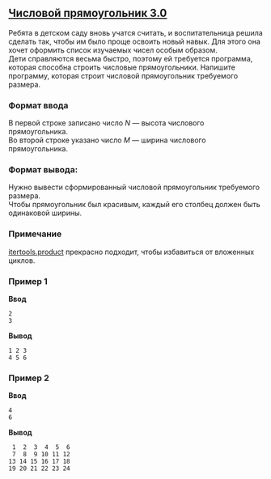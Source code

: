## [Числовой прямоугольник 3.0](../../../solutions/3.4/34_k.py)

Ребята в детском саду вновь учатся считать, и воспитательница решила сделать так, чтобы им было проще освоить новый навык. Для этого она хочет оформить список изучаемых чисел особым образом.\
Дети справляются весьма быстро, поэтому ей требуется программа, которая способна строить числовые прямоугольники. Напишите программу, которая строит числовой прямоугольник требуемого размера.

### Формат ввода

В первой строке записано число $N$ — высота числового прямоугольника.\
Во второй строке указано число $M$ — ширина числового прямоугольника.

### Формат вывода:

Нужно вывести сформированный числовой прямоугольник требуемого размера.\
Чтобы прямоугольник был красивым, каждый его столбец должен быть одинаковой ширины.

### Примечание

[itertools.product](https://docs.python.org/3/library/itertools.html#itertools.product) прекрасно подходит, чтобы избавиться от вложенных циклов.

### Пример 1

__Ввод__
```plaintext
2
3
```

__Вывод__
```plaintext
1 2 3
4 5 6
```

### Пример 2

__Ввод__
```plaintext
4
6
```

__Вывод__
```plaintext
 1  2  3  4  5  6
 7  8  9 10 11 12
13 14 15 16 17 18
19 20 21 22 23 24
```